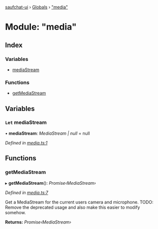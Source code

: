 [saufchat-ui](../README.md) › [Globals](../globals.md) › ["media"](_media_.md)

# Module: "media"

## Index

### Variables

* [mediaStream](_media_.md#let-mediastream)

### Functions

* [getMediaStream](_media_.md#getmediastream)

## Variables

### `Let` mediaStream

• **mediaStream**: *MediaStream | null* = null

*Defined in [media.ts:1](https://github.com/Capevace/saufchat-ui/blob/41a33aa/src/media.ts#L1)*

## Functions

###  getMediaStream

▸ **getMediaStream**(): *Promise‹MediaStream›*

*Defined in [media.ts:7](https://github.com/Capevace/saufchat-ui/blob/41a33aa/src/media.ts#L7)*

Get a MediaStream for the current users camera and microphone.
TODO: Remove the deprecated usage and also make this easier to modify somehow.

**Returns:** *Promise‹MediaStream›*

